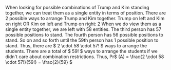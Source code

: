 When looking for possible combinations of Trump and Kim standing together, we can treat them as a single entity in terms of position.
There are 2 possible ways to arrange Trump and Kim together.
Trump on left and Kim on right OR Kim on left and Trump on right: 2
When we do view them as a single entity together, we are left with 58 entities.
The third person has 57 possible positions to stand.
The fourth person has 56 possible positions to stand.
So on and so forth until the 59th person has 1 possible position to stand.
Thus, there are $ 2 \cdot 58 \cdot 57! $ ways to arrange the students.
There are a total of $ 59! $ ways to arrange the students if we didn't care about combination restrictions.
Thus, Pr$ (A) = \frac{2 \cdot 58 \cdot 57!}{59!} = \frac{2}{59} $
